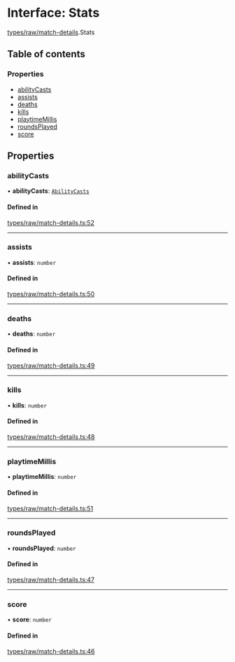 # Interface: Stats

[types/raw/match-details](../modules/types_raw_match_details.md).Stats

## Table of contents

### Properties

- [abilityCasts](types_raw_match_details.Stats.md#abilitycasts)
- [assists](types_raw_match_details.Stats.md#assists)
- [deaths](types_raw_match_details.Stats.md#deaths)
- [kills](types_raw_match_details.Stats.md#kills)
- [playtimeMillis](types_raw_match_details.Stats.md#playtimemillis)
- [roundsPlayed](types_raw_match_details.Stats.md#roundsplayed)
- [score](types_raw_match_details.Stats.md#score)

## Properties

### abilityCasts

• **abilityCasts**: [`AbilityCasts`](types_raw_match_details.AbilityCasts.md)

#### Defined in

[types/raw/match-details.ts:52](https://github.com/jameslinimk/unofficial-valorant-api/blob/e0f8f42/package/src/types/raw/match-details.ts#L52)

___

### assists

• **assists**: `number`

#### Defined in

[types/raw/match-details.ts:50](https://github.com/jameslinimk/unofficial-valorant-api/blob/e0f8f42/package/src/types/raw/match-details.ts#L50)

___

### deaths

• **deaths**: `number`

#### Defined in

[types/raw/match-details.ts:49](https://github.com/jameslinimk/unofficial-valorant-api/blob/e0f8f42/package/src/types/raw/match-details.ts#L49)

___

### kills

• **kills**: `number`

#### Defined in

[types/raw/match-details.ts:48](https://github.com/jameslinimk/unofficial-valorant-api/blob/e0f8f42/package/src/types/raw/match-details.ts#L48)

___

### playtimeMillis

• **playtimeMillis**: `number`

#### Defined in

[types/raw/match-details.ts:51](https://github.com/jameslinimk/unofficial-valorant-api/blob/e0f8f42/package/src/types/raw/match-details.ts#L51)

___

### roundsPlayed

• **roundsPlayed**: `number`

#### Defined in

[types/raw/match-details.ts:47](https://github.com/jameslinimk/unofficial-valorant-api/blob/e0f8f42/package/src/types/raw/match-details.ts#L47)

___

### score

• **score**: `number`

#### Defined in

[types/raw/match-details.ts:46](https://github.com/jameslinimk/unofficial-valorant-api/blob/e0f8f42/package/src/types/raw/match-details.ts#L46)
